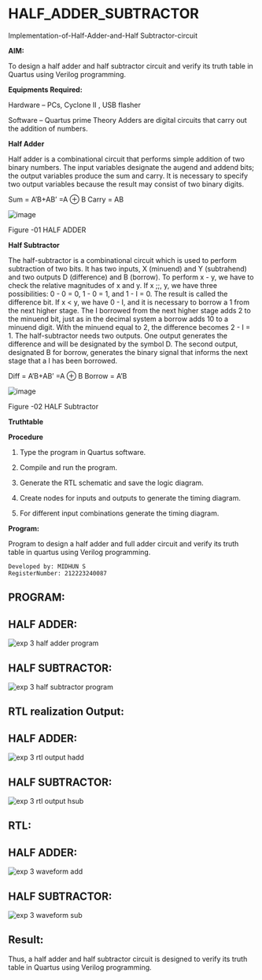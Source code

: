 # HALF_ADDER_SUBTRACTOR

Implementation-of-Half-Adder-and-Half Subtractor-circuit

**AIM:**

To design a half adder and half subtractor circuit and verify its truth table in Quartus using Verilog programming.

**Equipments Required:**

Hardware – PCs, Cyclone II , USB flasher 

Software – Quartus prime Theory Adders are digital circuits that carry out the addition of numbers.

**Half Adder**

Half adder is a combinational circuit that performs simple addition of two binary numbers. The input variables designate the augend and addend bits; the output variables produce the sum and carry. It is necessary to specify two output variables because the result may consist of two binary digits.

Sum = A’B+AB’ =A ⊕ B Carry = AB

![image](https://github.com/naavaneetha/HALF_ADDER_SUBTRACTOR/assets/154305477/bd4a0b2c-cdbc-4184-ab08-81578f121e1f)

Figure -01 HALF ADDER

**Half Subtractor**

The half-subtractor is a combinational circuit which is used to perform subtraction of two bits. It has two inputs, X (minuend) and Y (subtrahend) and two outputs D (difference) and B (borrow). To perform x - y, we have to check the relative magnitudes of x and y. If x ;;, y, we have three possibilities: 0 - 0 = 0, 1 - 0 = 1, and 1 - I = 0. The result is called the difference bit. If x < y, we have 0 - I, and it is necessary to borrow a 1 from the next higher stage. The I borrowed from the next higher stage adds 2 to the minuend bit, just as in the decimal system a borrow adds 10 to a minuend digit. With the minuend equal to 2, the difference becomes 2 - I = 1. The half-subtractor needs two outputs. One output generates the difference and will be designated by the symbol D. The second output, designated B for borrow, generates the binary signal that informs the next stage that a I has been borrowed. 

Diff = A’B+AB’ =A ⊕ B
Borrow = A’B

 ![image](https://github.com/naavaneetha/HALF_ADDER_SUBTRACTOR/assets/154305477/d76b099c-513f-4e7c-843a-e2fd028a531a)

Figure -02 HALF Subtractor

**Truthtable**

**Procedure**

1.	Type the program in Quartus software.

2.	Compile and run the program.

3.	Generate the RTL schematic and save the logic diagram.

4.	Create nodes for inputs and outputs to generate the timing diagram.

5.	For different input combinations generate the timing diagram.


**Program:**

Program to design a half adder and full adder circuit and verify its truth table in quartus using Verilog programming.
```
Developed by: MIDHUN S
RegisterNumber: 212223240087
```
## PROGRAM:
## HALF ADDER:
![exp 3 half adder program ](https://github.com/23003250/HALF_ADDER_SUBTRACTOR/assets/139331462/67ae384f-bb0d-4ced-a160-418f5ff13024)
## HALF SUBTRACTOR:
![exp 3 half subtractor program ](https://github.com/23003250/HALF_ADDER_SUBTRACTOR/assets/139331462/abecc47f-e78f-4396-bc8d-b075e1a134e9)
## RTL realization Output:
## HALF ADDER:
![exp 3 rtl output hadd ](https://github.com/23003250/HALF_ADDER_SUBTRACTOR/assets/139331462/fa51e73f-3e19-47d3-a18e-a3878fe3f680)
## HALF SUBTRACTOR:
![exp 3 rtl output hsub ](https://github.com/23003250/HALF_ADDER_SUBTRACTOR/assets/139331462/e87677fe-a662-49bc-881c-8954e4742a82)
## RTL:
## HALF ADDER:
![exp 3 waveform add](https://github.com/23003250/HALF_ADDER_SUBTRACTOR/assets/139331462/f88fecb2-e4cb-4721-a902-aa070d69b760)
## HALF SUBTRACTOR:
![exp 3 waveform sub](https://github.com/23003250/HALF_ADDER_SUBTRACTOR/assets/139331462/bb78044c-fd53-45b1-a988-a2bca3e31191)
## Result:
Thus, a half adder and half subtractor circuit is designed to verify its truth table in Quartus using Verilog programming.
